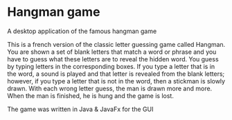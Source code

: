 # Hangman game
A desktop application of the famous hangman game

This is a french version of the classic letter guessing game called Hangman. You are shown a set of blank letters that match a word or phrase and you have to guess what these letters are to reveal the hidden word.
You guess by typing letters in the corresponding boxes. If you type a letter that is in the word, a sound is played and that letter is revealed from the blank letters; however, if you type a letter that is not in the word, then a stickman is slowly drawn. With each wrong letter guess, the man is drawn more and more. When the man is finished, he is hung and the game is lost.

The game was written in Java & JavaFx for the GUI
